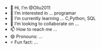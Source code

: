 - 👋 Hi, I’m @Ollu2011
- 👀 I’m interested in ... programar
- 🌱 I’m currently learning ... C,Python, SQL
- 💞️ I’m looking to collaborate on ...
- 📫 How to reach me ...
- 😄 Pronouns: ...
- ⚡ Fun fact: ...

<!---
Ollu2011/Ollu2011 is a ✨ special ✨ repository because its `README.md` (this file) appears on your GitHub profile.
You can click the Preview link to take a look at your changes.
--->
